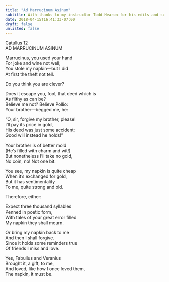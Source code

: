 ```yaml
---
title: "Ad Marrucinum Asinum"
subtitle: With thanks to my instructor Todd Hearon for his edits and suggestions.
date: 2018-04-15T16:41:33-07:00
draft: false
unlisted: false
---
```


Catullus 12  
AD MARRUCINUM ASINUM

Marrucinus, you used your hand  
For joke and wine not well;  
You stole my napkin—but I did  
At first the theft not tell.

Do you think you are clever?

Does it escape you, fool, that deed which is  
As filthy as can be?  
Believe me not? Believe Pollio:  
Your brother—begged me, he:

“O, sir, forgive my brother, please!  
I’ll pay its price in gold,  
His deed was just some accident:  
Good will instead he holds!”

Your brother is of better mold  
(He’s filled with charm and wit!)  
But nonetheless I’ll take no gold,  
No coin, no! Not one bit.

You see, my napkin is quite cheap  
When it’s exchanged for gold,  
But it has sentimentality  
To me, quite strong and old.

Therefore, either:

Expect three thousand syllables  
Penned in poetic form,  
With tales of your great error filled  
My napkin they shall mourn.

Or bring my napkin back to me  
And then I shall forgive.  
Since it holds some reminders true  
Of friends I miss and love.

Yes, Fabullus and Veranius  
Brought it, a gift, to me,  
And loved, like how I once loved them,  
The napkin, it must be.
